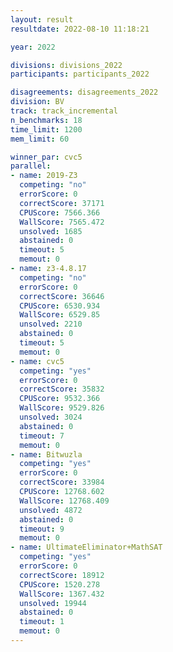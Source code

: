 ```yaml
---
layout: result
resultdate: 2022-08-10 11:18:21

year: 2022

divisions: divisions_2022
participants: participants_2022

disagreements: disagreements_2022
division: BV
track: track_incremental
n_benchmarks: 18
time_limit: 1200
mem_limit: 60

winner_par: cvc5
parallel:
- name: 2019-Z3
  competing: "no"
  errorScore: 0
  correctScore: 37171
  CPUScore: 7566.366
  WallScore: 7565.472
  unsolved: 1685
  abstained: 0
  timeout: 5
  memout: 0
- name: z3-4.8.17
  competing: "no"
  errorScore: 0
  correctScore: 36646
  CPUScore: 6530.934
  WallScore: 6529.85
  unsolved: 2210
  abstained: 0
  timeout: 5
  memout: 0
- name: cvc5
  competing: "yes"
  errorScore: 0
  correctScore: 35832
  CPUScore: 9532.366
  WallScore: 9529.826
  unsolved: 3024
  abstained: 0
  timeout: 7
  memout: 0
- name: Bitwuzla
  competing: "yes"
  errorScore: 0
  correctScore: 33984
  CPUScore: 12768.602
  WallScore: 12768.409
  unsolved: 4872
  abstained: 0
  timeout: 9
  memout: 0
- name: UltimateEliminator+MathSAT
  competing: "yes"
  errorScore: 0
  correctScore: 18912
  CPUScore: 1520.278
  WallScore: 1367.432
  unsolved: 19944
  abstained: 0
  timeout: 1
  memout: 0
---
```

